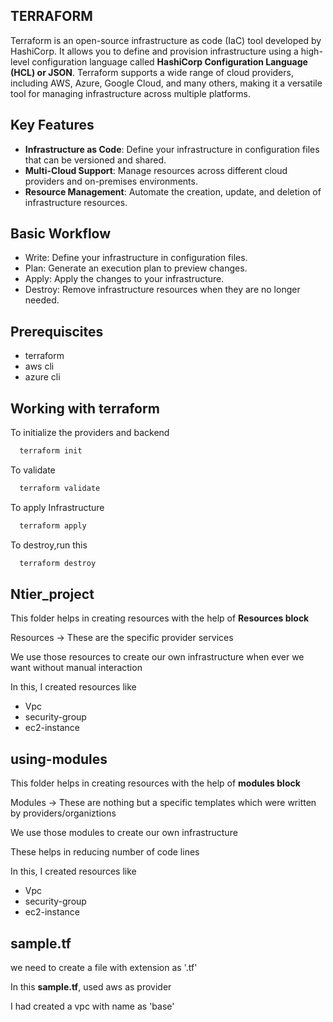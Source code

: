 TERRAFORM 
-----------
Terraform is an open-source infrastructure as code (IaC) tool developed by HashiCorp. 
It allows you to define and provision infrastructure using a high-level configuration language called
 **HashiCorp Configuration Language (HCL) or JSON**. 
 Terraform supports a wide range of cloud providers, including AWS, Azure, Google Cloud, and many others, making it a versatile tool for managing infrastructure across multiple platforms.
## Key Features
* **Infrastructure as Code**: Define your infrastructure in configuration files that can be versioned and shared.
* **Multi-Cloud Support**: Manage resources across different cloud providers and on-premises environments.
* **Resource Management**: Automate the creation, update, and deletion of infrastructure resources.
## Basic Workflow
* Write: Define your infrastructure in configuration files.
* Plan: Generate an execution plan to preview changes.
* Apply: Apply the changes to your infrastructure.
* Destroy: Remove infrastructure resources when they are no longer needed.
## Prerequiscites
* terraform 
* aws cli
* azure cli
## Working with terraform

To initialize the providers and backend
 ```bash
   terraform init
   ```
To validate
 ```bash
   terraform validate
   ```
To apply Infrastructure
 ```bash
   terraform apply
   ```
To destroy,run this
 ```bash
   terraform destroy
   ```
## Ntier_project
This folder helps in creating resources with the help of **Resources block**

Resources -> These are the specific provider services 

We use those resources to create our own infrastructure when ever we want without manual interaction

In this, I created resources like
   * Vpc
   * security-group
   * ec2-instance

## using-modules
This folder helps in creating resources with the help of **modules block**

Modules -> These are nothing but a specific templates which were written by providers/organiztions

We use those modules to create our own infrastructure

These helps in reducing number of code lines

In this, I created resources like
   * Vpc
   * security-group
   * ec2-instance 


## sample.tf
we need to create a file with extension as '.tf'

In this **sample.tf**,
  used aws as provider 
  
  I had created a vpc with name as 'base'
